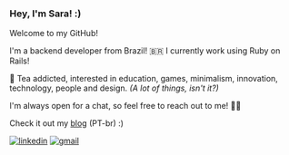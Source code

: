 ### Hey, I'm Sara! :)
Welcome to my GitHub! 

I'm a backend developer from Brazil! 🇧🇷 I currently work using Ruby on Rails!

🍵 Tea addicted, interested in education, games, minimalism, innovation, technology, people and design. *(A lot of things, isn't it?)*

I'm always open for a chat, so feel free to reach out to me! 🖖🏻

Check it out my [blog](https://saralonngren.github.io/) (PT-br) :)

[![linkedin](https://img.shields.io/badge/Linkedin-blue?style=flat-square&logo=linkedin)](https://www.linkedin.com/in/saralonngren)
[![gmail](https://img.shields.io/badge/Gmail-blue?style=flat-square&logo=Gmail&logoColor=white)](mailto:saralonngren@gmail.com)

